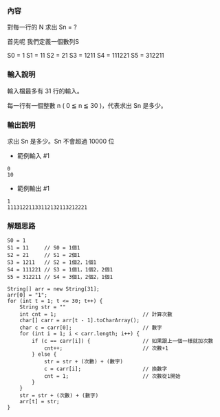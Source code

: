 ### 內容
對每一行的 N 求出 Sn  = ?

首先呢 我們定義一個數列S

S0 = 1
S1 = 11
S2 = 21
S3 = 1211
S4 = 111221
S5 = 312211


### 輸入說明
輸入檔最多有  31 行的輸入。

每一行有一個整數 n ( 0 ≦ n ≦ 30 )，代表求出 Sn 是多少。


### 輸出說明
求出 Sn 是多少。Sn 不會超過 10000 位

- 範例輸入 #1
```
0
10
```
- 範例輸出 #1
```
1
11131221133112132113212221
```

### 解題思路
```
S0 = 1
S1 = 11     // S0 = 1個1
S2 = 21     // S1 = 2個1
S3 = 1211   // S2 = 1個2，1個1
S4 = 111221 // S3 = 1個1，1個2，2個1
S5 = 312211 // S4 = 3個1，2個2，1個1

String[] arr = new String[31];
arr[0] = "1";
for (int t = 1; t <= 30; t++) {
    String str = ""
    int cnt = 1;                            // 計算次數
    char[] carr = arr[t - 1].toCharArray(); 
    char c = carr[0];                       // 數字
    for (int i = 1; i < carr.length; i++) {
        if (c == carr[i]) {                 // 如果跟上一個一樣就加次數
            cnt++;                          // 次數+1
        } else {
            str = str + (次數) + (數字)
            c = carr[i];                    // 換數字
            cnt = 1;                        // 次數從1開始
        }
    }
    str = str + (次數) + (數字)
    arr[t] = str;
}
```